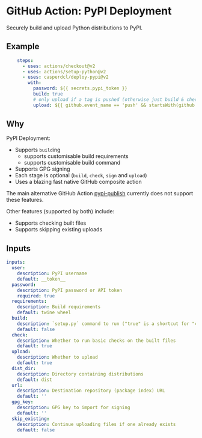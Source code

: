 GitHub Action: PyPI Deployment
==============================

Securely build and upload Python distributions to PyPI.

## Example

```yaml
    steps:
      - uses: actions/checkout@v2
      - uses: actions/setup-python@v2
      - uses: casperdcl/deploy-pypi@v2
        with:
          password: ${{ secrets.pypi_token }}
          build: true
          # only upload if a tag is pushed (otherwise just build & check)
          upload: ${{ github.event_name == 'push' && startsWith(github.event.ref, 'refs/tags') }}
```

## Why

PyPI Deployment:

- Supports `build`ing
  + supports customisable build requirements
  + supports customisable build command
- Supports GPG signing
- Each stage is optional (`build`, `check`, `sign` and `upload`)
- Uses a blazing fast native GitHub composite action

The main alternative GitHub Action
[pypi-publish](https://github.com/marketplace/actions/pypi-publish)
currently does not support these features.

Other features (supported by both) include:

- Supports checking built files
- Supports skipping existing uploads

## Inputs

```yaml
inputs:
  user:
    description: PyPI username
    default: __token__
  password:
    description: PyPI password or API token
    required: true
  requirements:
    description: Build requirements
    default: twine wheel
  build:
    description: `setup.py` command to run ("true" is a shortcut for "clean sdist -d <dist_dir> bdist_wheel -d <dist_dir>")
    default: false
  check:
    description: Whether to run basic checks on the built files
    default: true
  upload:
    description: Whether to upload
    default: true
  dist_dir:
    description: Directory containing distributions
    default: dist
  url:
    description: Destination repository (package index) URL
    default: ''
  gpg_key:
    description: GPG key to import for signing
    default: ''
  skip_existing:
    description: Continue uploading files if one already exists
    default: false
```
